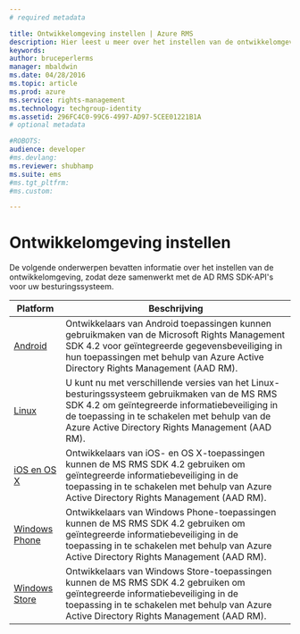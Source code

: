 ```yaml
---
# required metadata

title: Ontwikkelomgeving instellen | Azure RMS
description: Hier leest u meer over het instellen van de ontwikkelomgeving, zodat deze samenwerkt met de AD RMS SDK-API's voor uw besturingssysteem.
keywords:
author: bruceperlerms
manager: mbaldwin
ms.date: 04/28/2016
ms.topic: article
ms.prod: azure
ms.service: rights-management
ms.technology: techgroup-identity
ms.assetid: 296FC4C0-99C6-4997-AD97-5CEE01221B1A
# optional metadata

#ROBOTS:
audience: developer
#ms.devlang:
ms.reviewer: shubhamp
ms.suite: ems
#ms.tgt_pltfrm:
#ms.custom:

---
```


# Ontwikkelomgeving instellen

De volgende onderwerpen bevatten informatie over het instellen van de ontwikkelomgeving, zodat deze samenwerkt met de AD RMS SDK-API's voor uw besturingssysteem.

|Platform | Beschrijving|
|------|------------|
|[Android](android-sdk.md)| Ontwikkelaars van Android toepassingen kunnen gebruikmaken van de Microsoft Rights Management SDK 4.2 voor geïntegreerde gegevensbeveiliging in hun toepassingen met behulp van Azure Active Directory Rights Management (AAD RM).|
|[Linux](linux-setup.md)|U kunt nu met verschillende versies van het Linux-besturingssysteem gebruikmaken van de MS RMS SDK 4.2 om geïntegreerde informatiebeveiliging in de toepassing in te schakelen met behulp van de Azure Active Directory Rights Management (AAD RM).|
|[iOS en OS X](ios-sdk.md)|Ontwikkelaars van iOS- en OS X-toepassingen kunnen de MS RMS SDK 4.2 gebruiken om geïntegreerde informatiebeveiliging in de toepassing in te schakelen met behulp van Azure Active Directory Rights Management (AAD RM).|
|[Windows Phone](windows-phone-apps.md)|Ontwikkelaars van Windows Phone-toepassingen kunnen de MS RMS SDK 4.2 gebruiken om geïntegreerde informatiebeveiliging in de toepassing in te schakelen met behulp van Azure Active Directory Rights Management (AAD RM).|
|[Windows Store](winrt-sdk.md)|Ontwikkelaars van Windows Store-toepassingen kunnen de MS RMS SDK 4.2 gebruiken om geïntegreerde informatiebeveiliging in de toepassing in te schakelen met behulp van Azure Active Directory Rights Management (AAD RM).|

 

 

 


<!--HONumber=Apr16_HO4-->



